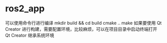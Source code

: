 # ros2_app
可以使用命令行进行编译
mkdir build && cd build
cmake ..
make
如果要使用 Qt Creator 进行构建，需要配置环境，比较麻烦，可以在项目目录中启动终端打开 Qt Creator 继承系统环境
